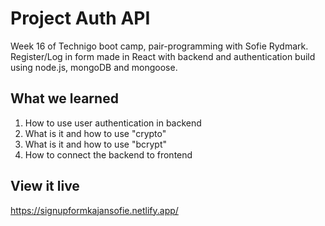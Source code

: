 # Project Auth API

Week 16 of Technigo boot camp, pair-programming with Sofie Rydmark. Register/Log in form made in React with backend and authentication build using node.js, mongoDB and mongoose. 

## What we learned
1. How to use user authentication in backend
2. What is it and how to use "crypto"
3. What is it and how to use "bcrypt"
4. How to connect the backend to frontend

## View it live

https://signupformkajansofie.netlify.app/

